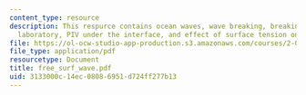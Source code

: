 ```yaml
---
content_type: resource
description: This respurce contains ocean waves, wave breaking, breaking wave in a
  laboratory, PIV under the interface, and effect of surface tension on wave profile.
file: https://ol-ocw-studio-app-production.s3.amazonaws.com/courses/2-016-hydrodynamics-13-012-fall-2005/3133000c14ec08086951d724ff277b13_free_surf_wave.pdf
file_type: application/pdf
resourcetype: Document
title: free_surf_wave.pdf
uid: 3133000c-14ec-0808-6951-d724ff277b13
---
```

